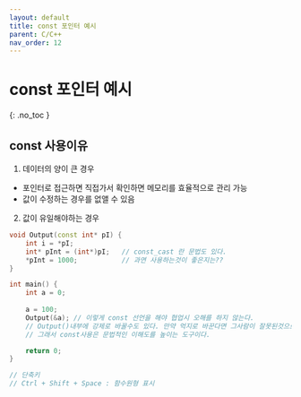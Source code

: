 ```yaml
---
layout: default
title: const 포인터 예시
parent: C/C++
nav_order: 12
---
```


# const 포인터 예시  
{: .no_toc }

## const 사용이유  

1. 데이터의 양이 큰 경우  
  - 포인터로 접근하면 직접가서 확인하면 메모리를 효율적으로 관리 가능  
  - 값이 수정하는 경우를 없앨 수 있음  
2. 값이 유일해야하는 경우  

```c++
void Output(const int* pI) {
	int i = *pI;
	int* pInt = (int*)pI;	// const_cast 란 문법도 있다.
	*pInt = 1000;			// 과연 사용하는것이 좋은지는??
}

int main() {
	int a = 0;
	
	a = 100;
	Output(&a); // 이렇게 const 선언을 해야 협업시 오해를 하지 않는다. 
	// Output()내부에 강제로 바꿀수도 있다. 만약 억지로 바꾼다면 그사람이 잘못된것으로 협업하지 말아야...;;
	// 그래서 const사용은 문법적인 이해도를 높이는 도구이다.

	return 0;
}

// 단축키
// Ctrl + Shift + Space : 함수원형 표시
```